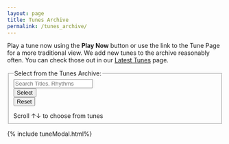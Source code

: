 ```yaml
---
layout: page
title: Tunes Archive
permalink: /tunes_archive/
---
```

<p>
Play a tune now using the <strong>Play Now</strong> button or use the
link to the Tune Page for a more traditional view. We add new tunes to the archive reasonably often.
You can check those out in our <a href="/latest/"> Latest Tunes</a> page.
</p>

<script>
window.store = {
    {% assign tunes = site.tunes %}
    {% assign sortedtunes = tunes | sort: 'titleID' %}
    {% assign tuneID = 1 %}
    {% for tune in sortedtunes %}
        "{{ tuneID }}": {
            "title": "{{ tune.title | xml_escape }}",
            "tuneID": "{{ tuneID }}",
            "key": "{{ tune.key | xml_escape }}",
            "rhythm": "{{ tune.rhythm | xml_escape }}",
            "url": "{{ tune.url | xml_escape }}",
            "mp3": "{{ site.mp3_host | append: tune.mp3_file | xml_escape }}",
            "mp3_source": "{{ tune.mp3_source | strip_html | xml_escape }}",
            "repeats": "{{ tune.repeats }}",
            "parts": "{{ tune.parts }}",
            "abc": {{ tune.abc | jsonify }}
        }{% unless forloop.last %},{% endunless %}
        {% assign tuneID = tuneID | plus: 1 %}
    {% endfor %}
};
</script>

<form>
    <fieldset>
        <legend>Select from the Tunes Archive:</legend>    
        <div class="formParent">
            <div class="formChild">
                <input type="search" id="search-box" name="searchBox" 
                placeholder='Search Titles, Rhythms'
                value='' onkeydown="wssTools.enableSearchButton()">
            </div>
            <div class="formChild">
                <input class="filterButton" id="submitSearch" type="submit" name="submit" value="Select" onclick="buildGrid.formSearch('tunesarchive', [searchBox.value])">
            </div>
            <div class="formChild">   
                <span title="Reset to default">  
                    <input class="filterButton" id="formReset" type="button" name="reset" value="Reset" onclick="buildGrid.formReset('tunesarchive', ['search-box'])">
                </span>
            </div>
        </div>     
        <p></p>
        Scroll &#8593;&#8595; to choose from <span id="tunesCount"></span> tunes
    </fieldset>
</form>


{% include tuneModal.html%}

<!-- START of Tunes Grid -->
<div class="gridParent">
  <div class="gridChild" id="tunesGrid"></div>
</div>

<script src="{{ site.js_host }}/js/buildGrid.js"></script>
<!-- END of Tunes Grid -->

<script>
buildGrid.initialiseLunrSearch();

document.getElementById("search-box").addEventListener("search", buildGrid.formSearch('tunesarchive', [document.getElementById("search-box").value]));

document.addEventListener("DOMContentLoaded", function (event) {
    buildGrid.displayGrid("tunesarchive", "", window.store);

}, false);
</script>
